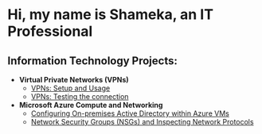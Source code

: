 <h1>Hi, my name is Shameka, an IT Professional</a></h1>

<h2> Information Technology Projects:</h2>

- <b>Virtual Private Networks (VPNs)</b>
  - [VPNs: Setup and Usage](https://github.com/labuser41/set-up)
  - [VPNs: Testing the connection](https://github.com/labuser41/test-connect)
- <b>Microsoft Azure Compute and Networking</b>
  - [Configuring On-premises Active Directory within Azure VMs](https://github.com/labuser41/configure-ad)
  - [Network Security Groups (NSGs) and Inspecting Network Protocols](https://github.com/labuser41/azure-protocols)


